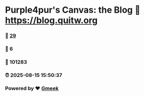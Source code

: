 # Purple4pur's Canvas: the Blog :link: https://blog.quitw.org 
### :page_facing_up: [29](https://blog.quitw.org/tag.html) 
### :speech_balloon: 6 
### :hibiscus: 101283 
### :alarm_clock: 2025-08-15 15:50:37 
### Powered by :heart: [Gmeek](https://github.com/Meekdai/Gmeek)
